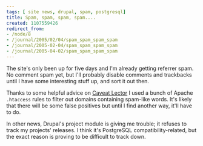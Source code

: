 ```yaml
---
tags: [ site news, drupal, spam, postgresql]
title: Spam, spam, spam, spam....
created: 1107559426
redirect_from:
- /node/8
- /journal/2005/02/04/spam_spam_spam_spam
- /journal/2005-02-04/spam_spam_spam_spam
- /journal/2005-04-02/spam_spam_spam_spam
---
```

The site's only been up for five days and I'm already getting referrer spam. No
comment spam yet, but I'll probably disable comments and trackbacks until I have
some interesting stuff up, and sort it out then.<!--break-->

Thanks to some helpful advice on [Caveat Lector](http://cavlec.yarinareth.net) I
used a bunch of Apache `.htaccess` rules to filter out domains containing
spam-like words. It's likely that there will be some false positives but until I
find another way, it'll have to do.

In other news, Drupal's project module is giving me trouble; it refuses to track
my projects' releases. I think it's PostgreSQL compatibility-related, but the
exact reason is proving to be difficult to track down.
